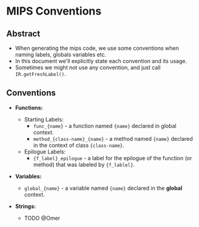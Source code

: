 # MIPS Conventions

## Abstract
- When generating the mips code, we use some conventions when naming labels, globals variables etc.
- In this document we'll explicitly state each convention and its usage.
- Sometimes we might not use any convention, and just call `IR.getFreshLabel()`.

## Conventions
- **Functions:**
  - Starting Labels:
    - `func_{name}` - a function named `{name}` declared in global context.
    - `method_{class-name}_{name}` - a method named `{name}` declared in the context of class `{class-name}`.
  - Epilogue Labels:
    - `{f_label}_epilogue` - a label for the epilogue of the function (or method) that was labeled by `{f_lablel}`.


- **Variables:**
  - `global_{name}` - a variable named `{name}` declared in the **global** context.

- **Strings:**
  - TODO @Omer 